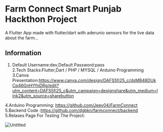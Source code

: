 # Farm Connect Smart Punjab Hackthon Project

A Flutter App made with flutter/dart with aderunio sensors for the live data about the farm...


## Information
1. Default Username:dev,Default Password:pass <br>
2.Tech Stacks:Flutter,Dart / PHP / MYSQL / Arduino Programming<br>
3.Canva Presentation:https://www.canva.com/design/DAFS5fi25_c/dsMB48DUkCp46GnHYfnDRg/edit?utm_content=DAFS5fi25_c&utm_campaign=designshare&utm_medium=link2&utm_source=sharebutton<br>

4.Arduino Programming: https://github.com/Jeev04/FarmConnect<br>
5.Backend Code :https://github.com/dgbkn/farmconnect/backend<br>
5.Relases Page For Testing The Project:




![Untitled](https://user-images.githubusercontent.com/65810521/203880905-f445639b-daf6-4a22-a351-7fe795e36d01.png)

